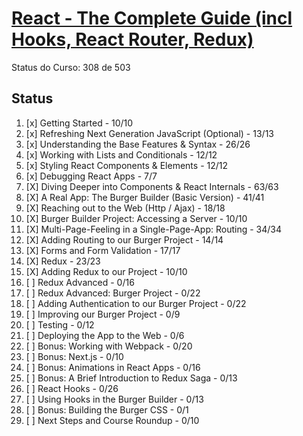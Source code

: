 # [React - The Complete Guide (incl Hooks, React Router, Redux)](https://www.udemy.com/react-the-complete-guide-incl-redux/)

Status do Curso: 308 de 503

## Status

1. [x] Getting Started - 10/10
2. [x] Refreshing Next Generation JavaScript (Optional) - 13/13
3. [x] Understanding the Base Features & Syntax - 26/26
4. [x] Working with Lists and Conditionals - 12/12
5. [x] Styling React Components & Elements - 12/12
6. [x] Debugging React Apps - 7/7
7. [X] Diving Deeper into Components & React Internals - 63/63
8. [X] A Real App: The Burger Builder (Basic Version) - 41/41
9. [X] Reaching out to the Web (Http / Ajax) - 18/18
10. [X] Burger Builder Project: Accessing a Server - 10/10
11. [X] Multi-Page-Feeling in a Single-Page-App: Routing - 34/34
12. [X] Adding Routing to our Burger Project - 14/14
13. [X] Forms and Form Validation - 17/17
14. [X] Redux - 23/23
15. [X] Adding Redux to our Project - 10/10
16. [ ] Redux Advanced - 0/16
17. [ ] Redux Advanced: Burger Project - 0/22
18. [ ] Adding Authentication to our Burger Project - 0/22
19. [ ] Improving our Burger Project - 0/9
20. [ ] Testing - 0/12
21. [ ] Deploying the App to the Web - 0/6
22. [ ] Bonus: Working with Webpack - 0/20
23. [ ] Bonus: Next.js - 0/10
24. [ ] Bonus: Animations in React Apps - 0/16
25. [ ] Bonus: A Brief Introduction to Redux Saga - 0/13
26. [ ] React Hooks - 0/26
27. [ ] Using Hooks in the Burger Builder - 0/13
28. [ ] Bonus: Building the Burger CSS - 0/1
29. [ ] Next Steps and Course Roundup - 0/10